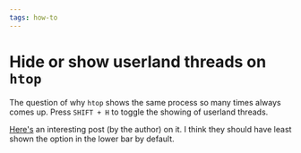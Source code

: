 ```yaml
---
tags: how-to
---
```


# Hide or show userland threads on `htop`
The question of why `htop` shows the same process so many times always comes up. Press `SHIFT + H` to toggle the showing of userland threads.  

[Here's](https://hisham.hm/2020/12/18/user-power-not-power-users-htop-and-its-design-philosophy/) an interesting post (by the author) on it. I think they should have least shown the option in the lower bar by default.
